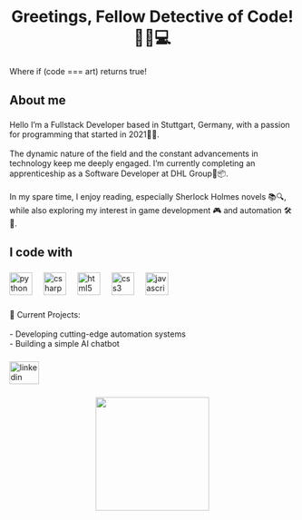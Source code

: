 <h1 align="center">Greetings, Fellow Detective of Code! 🕵️‍♂️💻</h1>

###

<p align="left">Where if (code === art) returns true!</p>

###

<h2 align="left">About me</h2>

###

<p align="left">Hello I’m a Fullstack Developer based in Stuttgart, Germany, with a passion for programming that started in 2021👨‍💻.<br><br>The dynamic nature of the field and the constant advancements in technology keep me deeply engaged. I’m currently completing an apprenticeship as a Software Developer at DHL Group🚚📦.<br><br>In my spare time, I enjoy reading, especially Sherlock Holmes novels 📚🔍, while also exploring my interest in game development 🎮 and automation 🛠️🤖.</p>

###

<h2 align="left">I code with</h2>

###

<div align="left">
  <img src="https://cdn.jsdelivr.net/gh/devicons/devicon/icons/python/python-original.svg" height="40" alt="python logo"  />
  <img width="12" />
  <img src="https://cdn.jsdelivr.net/gh/devicons/devicon/icons/csharp/csharp-original.svg" height="40" alt="csharp logo"  />
  <img width="12" />
  <img src="https://cdn.jsdelivr.net/gh/devicons/devicon/icons/html5/html5-original.svg" height="40" alt="html5 logo"  />
  <img width="12" />
  <img src="https://cdn.jsdelivr.net/gh/devicons/devicon/icons/css3/css3-original.svg" height="40" alt="css3 logo"  />
  <img width="12" />
  <img src="https://cdn.jsdelivr.net/gh/devicons/devicon/icons/javascript/javascript-original.svg" height="40" alt="javascript logo"  />
</div>

###

<p align="left">🌟 Current Projects:<br><br>- Developing cutting-edge automation systems<br>- Building a simple AI chatbot</p>

###

<div align="left">
  <img src="https://raw.githubusercontent.com/maurodesouza/profile-readme-generator/master/src/assets/icons/social/linkedin/default.svg" width="52" height="40" alt="linkedin logo"  />
</div>

###

<div align="center">
  <img height="200" src="https://media.giphy.com/media/v1.Y2lkPTc5MGI3NjExejQ2cDVpbDVzOGZ3YzBvbDlsMmJ2ODYxMGZ3emk5OGJ0ajJ2MTJ2YSZlcD12MV9naWZzX3NlYXJjaCZjdD1n/3o7TKpKNwMpC53S5NK/giphy.gif"  />
</div>

###
